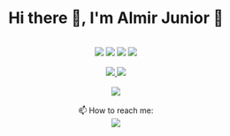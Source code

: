 <div align="center">
  <h1>Hi there 👋, I'm Almir Junior 🔭</h1>
  <br>
  <div>
    <img src="https://github-readme-stats.vercel.app/api/pin/?username=TI-TecnicamenteIdiotas&repo=e-commerce">
    <img src="https://github-readme-stats.vercel.app/api/pin/?username=HRKings&repo=gitgudcli">
    <img src="https://github-readme-stats.vercel.app/api/pin/?username=AlmirJNR&repo=AlmirJNR.github.io">
    <img src="https://github-readme-stats.vercel.app/api/pin/?username=AlmirJNR&repo=NodeJS-Angular-FullStackApplication">
    <br><br>
    <a href="https://github.com/AlmirJNR">
    <div>
      <img src="https://github-readme-stats.vercel.app/api?username=AlmirJNR&show_icons=true&bg_color=160038&text_color=3DC299&icon_color=3DC299&title_color=FFFFFF&border_radius=2.5rem">
    <img src="https://github-readme-stats.vercel.app/api/top-langs?username=AlmirJNR&layout=compact&show_icons=true&bg_color=160038&text_color=3DC299&icon_color=3DC299&title_color=FFFFFF&border_radius=2.5rem">
    </div>
    <br>
    <img src="https://github-profile-trophy.vercel.app/?username=AlmirJNR&row=1&theme=algolia">
  </div>
  </a>
  <br>
  📫 How to reach me:<br>
  <a href="https://www.linkedin.com/in/almir-j%C3%BAnior/"><img src="https://img.shields.io/badge/LinkedIn-0077B5?style=for-the-badge&logo=linkedin&logoColor=white"></a>
  
</div>
<!--
**AlmirJNR/AlmirJNR** is a ✨ _special_ ✨ repository because its `README.md` (this file) appears on your GitHub profile.

Here are some ideas to get you started:

- 🔭 I’m currently working on ...
- 🌱 I’m currently learning ...
- 👯 I’m looking to collaborate on ...
- 🤔 I’m looking for help with ...
- 💬 Ask me about ...
- 📫 How to reach me: ...
- 😄 Pronouns: ...
- ⚡ Fun fact: ...
-->
